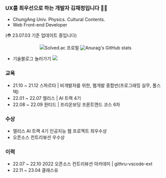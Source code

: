 ### UX를 최우선으로 하는 개발자 김채정입니다 🙋‍♀

- ChungAng Univ. Physics. Cultural Contents.
- Web Front-end Developer

(⛑️ 23.07.03 기준 업데이트 중입니다)

<div align="center">
  
  ![Solved.ac 프로필](http://mazassumnida.wtf/api/v2/generate_badge?boj=lemonbalm25)
  ![Anurag's GitHub stats](https://github-readme-stats.vercel.app/api?username=blcklamb&show_icons=true&theme=vision-friendly-dark)
</div>

- 기술블로그 놀러가기 ![](https://img.shields.io/badge/velog-20C997?style=flat&logo=velog&logoColor=white)


### 교육
- 21.10 ~ 21.12 스파르타 | 비개발자를 위한, 웹개발 종합반(프로그래밍 실무, 풀스택)
- 22.01 ~ 22.07 엘리스 | AI 트랙 4기
- 22.08 ~ 22.09 원티드 | 프리온보딩 프론트엔드 코스 6차

### 수상
- 엘리스 AI 트랙 4기 인공지능 웹 프로젝트 최우수상
- 오픈소스 컨트리뷰션 우수상

### 이력
- 22.07 ~ 22.10 2022 오픈소스 컨트리뷰션 아카데미 | githru-vscode-ext
- 22.11 ~ 23.04 클래스유


<!--
**blcklamb/blcklamb** is a ✨ _special_ ✨ repository because its `README.md` (this file) appears on your GitHub profile.

Here are some ideas to get you started:

- 🔭 I’m currently working on ...
- 🌱 I’m currently learning ...
- 👯 I’m looking to collaborate on ...
- 🤔 I’m looking for help with ...
- 💬 Ask me about ...
- 📫 How to reach me: ...
- 😄 Pronouns: ...
- ⚡ Fun fact: ...
-->
